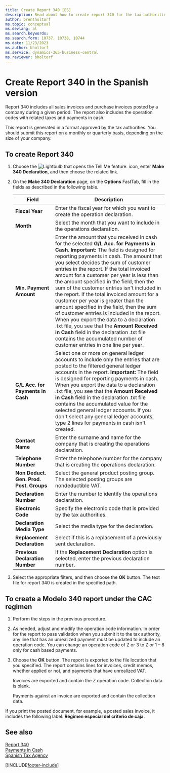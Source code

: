 ```yaml
---
title: Create Report 340 [ES]
description: Read about how to create report 340 for the tax authorities in the Spanish version of Business Central. 
author: brentholtorf
ms.topic: conceptual
ms.devlang: al
ms.search.keywords:
ms.search.form: 10737, 10738, 10744
ms.date: 11/23/2023
ms.author: bholtorf
ms.service: dynamics-365-business-central
ms.reviewer: bholtorf
---
```

# Create Report 340 in the Spanish version
Report 340 includes all sales invoices and purchase invoices posted by a company during a given period. The report also includes the operation codes with related taxes and payments in cash.  

This report is generated in a format approved by the tax authorities. You should submit this report on a monthly or quarterly basis, depending on the size of your company.  

## To create Report 340  

1.  Choose the ![Lightbulb that opens the Tell Me feature.](../../media/ui-search/search_small.png "Tell me what you want to do") icon, enter **Make 340 Declaration**, and then choose the related link.  
2.  On the **Make 340 Declaration** page, on the **Options** FastTab, fill in the fields as described in the following table.  

    |Field|Description|  
    |---------------------------------|---------------------------------------|  
    |**Fiscal Year**|Enter the fiscal year for which you want to create the operation declaration.|  
    |**Month**|Select the month that you want to include in the operations declaration.|  
    |**Min. Payment Amount**|Enter the amount that you received in cash for the selected **G/L Acc. for Payments in Cash**. **Important:**  The field is designed for reporting payments in cash. The amount that you select decides the sum of customer entries in the report. If the total invoiced amount for a customer per year is less than the amount specified in the field, then the sum of the customer entries isn't included in the report. If the total invoiced amount for a customer per year is greater than the amount specified in the field, then the sum of customer entries is included in the report. When you export the data to a declaration .txt file, you see that the **Amount Received in Cash** field in the declaration .txt file contains the accumulated number of customer entries in one line per year.|  
    |**G/L Acc. for Payments in Cash**|Select one or more on general ledger accounts to include only the entries that are posted to the filtered general ledger accounts in the report. **Important:**  The field is designed for reporting payments in cash. When you export the data to a declaration .txt file, you see that the **Amount Received in Cash** field in the declaration .txt file contains the accumulated value for the selected general ledger accounts. If you don't select any general ledger accounts, type 2 lines for payments in cash isn't created.|  
    |**Contact Name**|Enter the surname and name for the company that is creating the operations declaration.|  
    |**Telephone Number**|Enter the telephone number for the company that is creating the operations declaration.|  
    |**Non Deduct. Gen. Prod. Post. Groups**|Select the general product posting group. The selected posting groups are nondeductible VAT.|  
    |**Declaration Number**|Enter the number to identify the operations declaration.|  
    |**Electronic Code**|Specify the electronic code that is provided by the tax authorities.|  
    |**Declaration Media Type**|Select the media type for the declaration.|  
    |**Replacement Declaration**|Select if this is a replacement of a previously sent declaration.|  
    |**Previous Declaration Number**|If the **Replacement Declaration** option is selected, enter the previous declaration number.|  

3.  Select the appropriate filters, and then choose the **OK** button. The text file for report 340 is created in the specified path.  

## To create a Modelo 340 report under the CAC regimen  

1.  Perform the steps in the previous procedure.  
2.  As needed, adjust and modify the operation code information. In order for the report to pass validation when you submit it to the tax authority, any line that has an unrealized payment must be updated to include an operation code. You can change an operation code of Z or 3 to Z or 1 – 8 only for cash based payments.  
3.  Choose the **OK** button. The report is exported to the file location that you specified. The report contains lines for invoices, credit memos, whether applied or not, and payments that have unrealized VAT.  

    Invoices are exported and contain the Z operation code. Collection data is blank.  

    Payments against an invoice are exported and contain the collection data.  

If you print the posted document, for example, a posted sales invoice, it includes the following label: **Régimen especial del criterio de caja**.  

## See also  
 [Report 340](report-340.md)   
 [Payments in Cash](payments-in-cash.md)   
 [Spanish Tax Agency](https://www.agenciatributaria.es/AEAT.internet/en_gb/Inicio.shtml)


[!INCLUDE[footer-include](../../includes/footer-banner.md)]